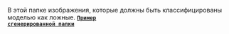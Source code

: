 В этой папке изображения, которые должны быть классифицированы моделью как ложные.
<code>[**Пример сгенерированной папки**](https://drive.google.com/drive/folders/10Qm0eSqOQ03H--yeaT-1epxqdDGg9Mvh?usp=sharing)</code>
